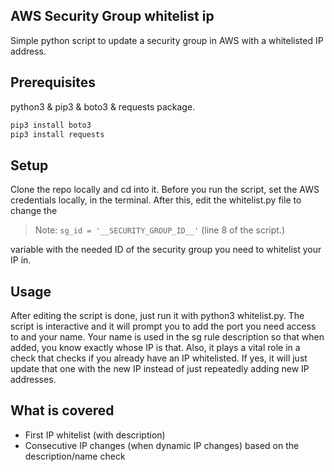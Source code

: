 ## **AWS Security Group whitelist ip**
Simple python script to update a security group in AWS with a whitelisted IP address.

## **Prerequisites**
python3 & pip3 & boto3 & requests package.
```sh
pip3 install boto3
pip3 install requests
```

## **Setup**
Clone the repo locally and cd into it. Before you run the script, set the AWS credentials locally, in the terminal.
After this, edit the whitelist.py file to change the 
> Note: `sg_id = '__SECURITY_GROUP_ID__'` (line 8 of the script.)

variable with the needed ID of the security group you need to whitelist your IP in.


## **Usage**
After editing the script is done, just run it with python3 whitelist.py. The script is interactive and it will prompt you to add the port you need access to and your name. Your name is used in the sg rule description so that when added, you know exactly whose IP is that. Also, it plays a vital role in a check that checks if you already have an IP whitelisted. If yes, it will just update that one with the new IP instead of just repeatedly adding new IP addresses.

## **What is covered**
- First IP whitelist (with description)
- Consecutive IP changes (when dynamic IP changes) based on the description/name check
